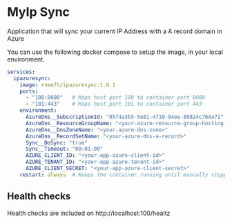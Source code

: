 # MyIp Sync
Application that will sync your current IP Address with a A record domain in Azure

You can use the following docker compose to setup the image, in your local environment.

```yaml
services:
  ipazuresync:
    image: rneeft/ipazuresync:1.0.1
    ports:
      - "100:8080"   # Maps host port 100 to container port 8080
      - "101:443"    # Maps host port 101 to container port 443
    environment:
      AzureDns__SubscriptionId: "0574a3b5-5e81-4710-94ee-80824c764a71"
      AzureDns__ResourceGroupName: "<your-azure-resource-group-hosting-your-dns>"
      AzureDns__DnsZoneName: "<your-azure-dns-zone>"
      AzureDns__RecordSetName: "<your-azure-dns-a-record>"
      Sync__DoSync: "true"
      Sync__Timeout: "00:01:00"
      AZURE_CLIENT_ID: "<your-app-azure-client-id>"
      AZURE_TENANT_ID: "<your-app-azure-tenant-id>"
      AZURE_CLIENT_SECRET: "<your-app-azure-client-secret>"
    restart: always  # Keeps the container running until manually stopped
``` 

## Health checks
Health checks are included on http://localhost:100/healtz